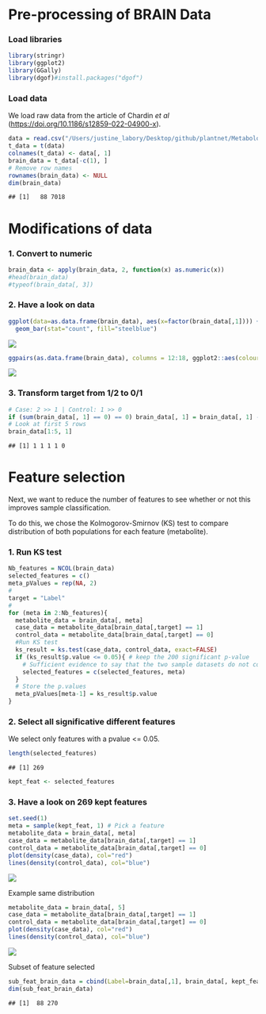Pre-processing of BRAIN Data
================

### Load libraries

``` r
library(stringr)
library(ggplot2)
library(GGally)
library(dgof)#install.packages("dgof")
```

### Load data

We load raw data from the article of Chardin *et al*
(<https://doi.org/10.1186/s12859-022-04900-x>).

``` r
data = read.csv("/Users/justine_labory/Desktop/github/plantnet/Metabolomic_project/brain_project/data/BRAIN_raw.csv", sep = ";")
t_data = t(data)
colnames(t_data) <- data[, 1]
brain_data = t_data[-c(1), ]
# Remove row names
rownames(brain_data) <- NULL
dim(brain_data)
```

    ## [1]   88 7018

# Modifications of data

### 1. Convert to numeric

``` r
brain_data <- apply(brain_data, 2, function(x) as.numeric(x))
#head(brain_data)
#typeof(brain_data[, 3])
```

### 2. Have a look on data

``` r
ggplot(data=as.data.frame(brain_data), aes(x=factor(brain_data[,1]))) +
  geom_bar(stat="count", fill="steelblue")
```

![](Processing_Brain_Data_files/figure-gfm/unnamed-chunk-5-1.png)<!-- -->

``` r
ggpairs(as.data.frame(brain_data), columns = 12:18, ggplot2::aes(colour=as.character(brain_data[, 1]))) + theme_bw()
```

![](Processing_Brain_Data_files/figure-gfm/unnamed-chunk-6-1.png)<!-- -->

### 3. Transform target from 1/2 to 0/1

``` r
# Case: 2 >> 1 | Control: 1 >> 0
if (sum(brain_data[, 1] == 0) == 0) brain_data[, 1] = brain_data[, 1] - 1
# Look at first 5 rows
brain_data[1:5, 1]
```

    ## [1] 1 1 1 1 0

# Feature selection

Next, we want to reduce the number of features to see whether or not
this improves sample classification.

To do this, we chose the Kolmogorov-Smirnov (KS) test to compare
distribution of both populations for each feature (metabolite).

### 1. Run KS test

``` r
Nb_features = NCOL(brain_data)
selected_features = c()
meta_pValues = rep(NA, 2)
#
target = "Label"
#
for (meta in 2:Nb_features){
  metabolite_data = brain_data[, meta]
  case_data = metabolite_data[brain_data[,target] == 1]
  control_data = metabolite_data[brain_data[,target] == 0]
  #Run KS test
  ks_result = ks.test(case_data, control_data, exact=FALSE)
  if (ks_result$p.value <= 0.05){ # keep the 200 significant p-value
    # Sufficient evidence to say that the two sample datasets do not come from the same distribution: so we keep the metabolite
    selected_features = c(selected_features, meta)
  }
  # Store the p.values
  meta_pValues[meta-1] = ks_result$p.value
}
```

### 2. Select all significative different features

We select only features with a pvalue \<= 0.05.

``` r
length(selected_features)
```

    ## [1] 269

``` r
kept_feat <- selected_features
```

### 3. Have a look on 269 kept features

``` r
set.seed(1)
meta = sample(kept_feat, 1) # Pick a feature
metabolite_data = brain_data[, meta]
case_data = metabolite_data[brain_data[,target] == 1]
control_data = metabolite_data[brain_data[,target] == 0]
plot(density(case_data), col="red") 
lines(density(control_data), col="blue")
```

![](Processing_Brain_Data_files/figure-gfm/unnamed-chunk-10-1.png)<!-- -->

Example same distribution

``` r
metabolite_data = brain_data[, 5]
case_data = metabolite_data[brain_data[,target] == 1]
control_data = metabolite_data[brain_data[,target] == 0]
plot(density(case_data), col="red") 
lines(density(control_data), col="blue")
```

![](Processing_Brain_Data_files/figure-gfm/unnamed-chunk-11-1.png)<!-- -->

Subset of feature selected

``` r
sub_feat_brain_data = cbind(Label=brain_data[,1], brain_data[, kept_feat])
dim(sub_feat_brain_data)
```

    ## [1]  88 270
